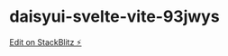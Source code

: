 # daisyui-svelte-vite-93jwys

[Edit on StackBlitz ⚡️](https://stackblitz.com/edit/daisyui-svelte-vite-93jwys)